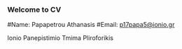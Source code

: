 ### Welcome to CV


#Name:
Papapetrou Athanasis
#Email:
p17papa5@ionio.gr
   
Ionio Panepistimio
Tmima Pliroforikis



